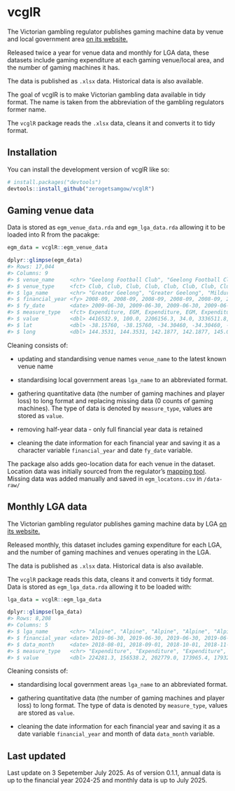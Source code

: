 
<!-- README.md is generated from README.Rmd. Please edit that file -->

# vcglR

The Victorian gambling regulator publishes gaming machine data by venue
and local government area [on its
website.](https://www.vgccc.vic.gov.au/resources/information-and-data/expenditure-data)

Released twice a year for venue data and monthly for LGA data, these
datasets include gaming expenditure at each gaming venue/local area, and
the number of gaming machines it has.

The data is published as `.xlsx` data. Historical data is also
available.

The goal of vcglR is to make Victorian gambling data available in tidy
format. The name is taken from the abbreviation of the gambling
regulators former name.

The `vcglR` package reads the `.xlsx` data, cleans it and converts it to
tidy format.

## Installation

You can install the development version of vcglR like so:

``` r
# install.packages("devtools")
devtools::install_github("zerogetsamgow/vcglR")
```

## Gaming venue data

Data is stored as `egm_venue_data.rda` and `egm_lga_data.rda` allowing
it to be loaded into R from the pacakge:

``` r
egm_data = vcglR::egm_venue_data

dplyr::glimpse(egm_data)
#> Rows: 17,044
#> Columns: 9
#> $ venue_name     <chr> "Geelong Football Club", "Geelong Football Club", "Red …
#> $ venue_type     <fct> Club, Club, Club, Club, Club, Club, Club, Club, Club, C…
#> $ lga_name       <chr> "Greater Geelong", "Greater Geelong", "Mildura", "Mildu…
#> $ financial_year <fy> 2008-09, 2008-09, 2008-09, 2008-09, 2008-09, 2008-09, 20…
#> $ fy_date        <date> 2009-06-30, 2009-06-30, 2009-06-30, 2009-06-30, 2009-0…
#> $ measure_type   <fct> Expenditure, EGM, Expenditure, EGM, Expenditure, EGM, E…
#> $ value          <dbl> 4416532.9, 100.0, 2206156.3, 34.0, 3336511.8, 83.0, 577…
#> $ lat            <dbl> -38.15760, -38.15760, -34.30460, -34.30460, -37.93730, …
#> $ long           <dbl> 144.3531, 144.3531, 142.1877, 142.1877, 145.0431, 145.0…
```

Cleaning consists of:

- updating and standardising venue names `venue_name` to the latest
  known venue name

- standardising local government areas `lga_name` to an abbreviated
  format.

- gathering quantitative data (the number of gaming machines and player
  loss) to long format and replacing missing data (0 counts of gaming
  machines). The type of data is denoted by `measure_type`, values are
  stored as `value`.

- removing half-year data - only full financial year data is retained

- cleaning the date information for each financial year and saving it as
  a character variable `financial_year` and date `fy_date` variable.

The package also adds geo-location data for each venue in the dataset.
Location data was initially sourced from the regulator’s [mapping
tool](https://geomaps.vgccc.vic.gov.au/). Missing data was added
manually and saved in `egm_locatons.csv` in `/data-raw/`

## Monthly LGA data

The Victorian gambling regulator publishes gaming machine data by LGA
[on its
website.](https://www.vgccc.vic.gov.au/resources/information-and-data/expenditure-data)

Released monthly, this dataset includes gaming expenditure for each LGA,
and the number of gaming machines and venues operating in the LGA.

The data is published as `.xlsx` data. Historical data is also
available.

The `vcglR` package reads this data, cleans it and converts it tidy
format. Data is stored as `egm_lga_data.rda` allowing it to be loaded
with:

``` r
lga_data = vcglR::egm_lga_data

dplyr::glimpse(lga_data)
#> Rows: 8,208
#> Columns: 5
#> $ lga_name       <chr> "Alpine", "Alpine", "Alpine", "Alpine", "Alpine", "Alpi…
#> $ financial_year <date> 2019-06-30, 2019-06-30, 2019-06-30, 2019-06-30, 2019-0…
#> $ data_month     <date> 2018-08-01, 2018-09-01, 2018-10-01, 2018-11-01, 2018-1…
#> $ measure_type   <chr> "Expenditure", "Expenditure", "Expenditure", "Expenditu…
#> $ value          <dbl> 224281.3, 156538.2, 202779.0, 173965.4, 179321.2, 18943…
```

Cleaning consists of:

- standardising local government areas `lga_name` to an abbreviated
  format.

- gathering quantitative data (the number of gaming machines and player
  loss) to long format. The type of data is denoted by `measure_type`,
  values are stored as `value`.

- cleaning the date information for each financial year and saving it as
  a date variable `financial_year` and month of data `data_month`
  variable.

## Last updated

Last update on 3 Sepetember July 2025. As of version 0.1.1, annual data
is up to the financial year 2024-25 and monthly data is up to July 2025.
